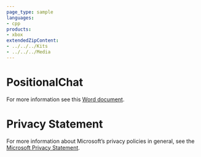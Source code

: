 ```yaml
---
page_type: sample
languages:
- cpp
products:
- xbox
extendedZipContent:
- ../../../Kits
- ../../../Media
---
```

# PositionalChat
For more information see this [Word document](ReadMe.docx).
# Privacy Statement
For more information about Microsoft’s privacy policies in general, see the [Microsoft Privacy Statement](https://privacy.microsoft.com/en-us/privacystatement/).
